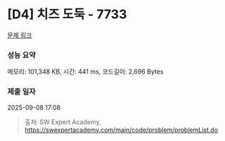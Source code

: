 # [D4] 치즈 도둑 - 7733 

[문제 링크](https://swexpertacademy.com/main/code/problem/problemDetail.do?contestProbId=AWrDOdQqRCUDFARG) 

### 성능 요약

메모리: 101,348 KB, 시간: 441 ms, 코드길이: 2,696 Bytes

### 제출 일자

2025-09-08 17:08



> 출처: SW Expert Academy, https://swexpertacademy.com/main/code/problem/problemList.do